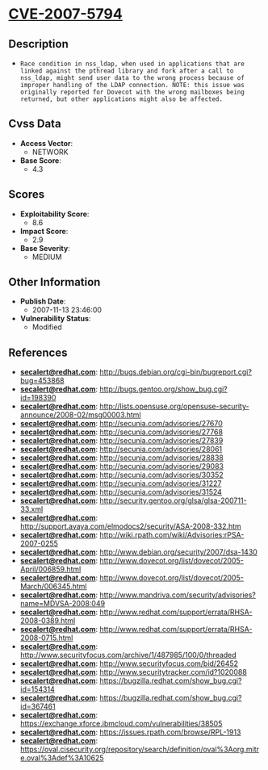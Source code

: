 
# [CVE-2007-5794](https://cve.mitre.org/cgi-bin/cvename.cgi?name=CVE-2007-5794)

## Description

- `Race condition in nss_ldap, when used in applications that are linked against the pthread library and fork after a call to nss_ldap, might send user data to the wrong process because of improper handling of the LDAP connection. NOTE: this issue was originally reported for Dovecot with the wrong mailboxes being returned, but other applications might also be affected.`

## Cvss Data

- **Access Vector**:
  - NETWORK
- **Base Score**:
  - 4.3

## Scores

- **Exploitability Score**:
  - 8.6
- **Impact Score**:
  - 2.9
- **Base Severity**:
  - MEDIUM

## Other Information

- **Publish Date**:
  - 2007-11-13 23:46:00
- **Vulnerability Status**:
  - Modified

## References

- **secalert@redhat.com**: http://bugs.debian.org/cgi-bin/bugreport.cgi?bug=453868
- **secalert@redhat.com**: http://bugs.gentoo.org/show_bug.cgi?id=198390
- **secalert@redhat.com**: http://lists.opensuse.org/opensuse-security-announce/2008-02/msg00003.html
- **secalert@redhat.com**: http://secunia.com/advisories/27670
- **secalert@redhat.com**: http://secunia.com/advisories/27768
- **secalert@redhat.com**: http://secunia.com/advisories/27839
- **secalert@redhat.com**: http://secunia.com/advisories/28061
- **secalert@redhat.com**: http://secunia.com/advisories/28838
- **secalert@redhat.com**: http://secunia.com/advisories/29083
- **secalert@redhat.com**: http://secunia.com/advisories/30352
- **secalert@redhat.com**: http://secunia.com/advisories/31227
- **secalert@redhat.com**: http://secunia.com/advisories/31524
- **secalert@redhat.com**: http://security.gentoo.org/glsa/glsa-200711-33.xml
- **secalert@redhat.com**: http://support.avaya.com/elmodocs2/security/ASA-2008-332.htm
- **secalert@redhat.com**: http://wiki.rpath.com/wiki/Advisories:rPSA-2007-0255
- **secalert@redhat.com**: http://www.debian.org/security/2007/dsa-1430
- **secalert@redhat.com**: http://www.dovecot.org/list/dovecot/2005-April/006859.html
- **secalert@redhat.com**: http://www.dovecot.org/list/dovecot/2005-March/006345.html
- **secalert@redhat.com**: http://www.mandriva.com/security/advisories?name=MDVSA-2008:049
- **secalert@redhat.com**: http://www.redhat.com/support/errata/RHSA-2008-0389.html
- **secalert@redhat.com**: http://www.redhat.com/support/errata/RHSA-2008-0715.html
- **secalert@redhat.com**: http://www.securityfocus.com/archive/1/487985/100/0/threaded
- **secalert@redhat.com**: http://www.securityfocus.com/bid/26452
- **secalert@redhat.com**: http://www.securitytracker.com/id?1020088
- **secalert@redhat.com**: https://bugzilla.redhat.com/show_bug.cgi?id=154314
- **secalert@redhat.com**: https://bugzilla.redhat.com/show_bug.cgi?id=367461
- **secalert@redhat.com**: https://exchange.xforce.ibmcloud.com/vulnerabilities/38505
- **secalert@redhat.com**: https://issues.rpath.com/browse/RPL-1913
- **secalert@redhat.com**: https://oval.cisecurity.org/repository/search/definition/oval%3Aorg.mitre.oval%3Adef%3A10625
